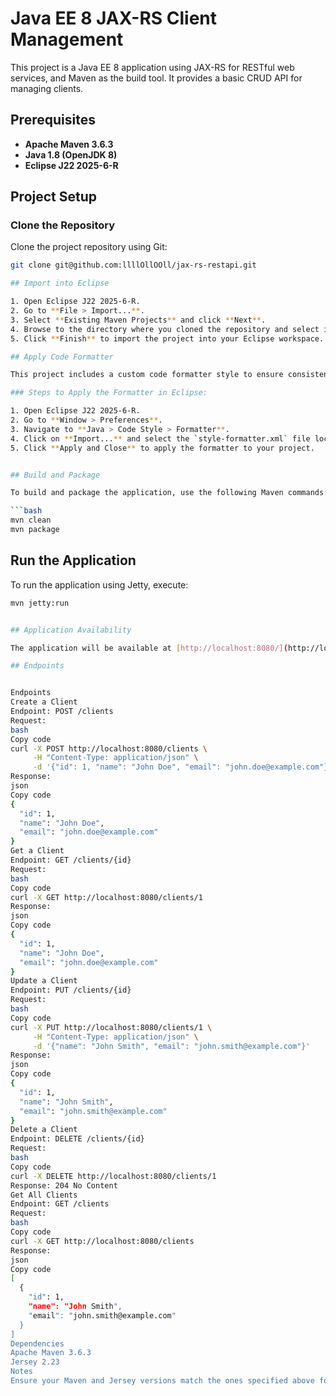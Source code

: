 # Java EE 8 JAX-RS Client Management

This project is a Java EE 8 application using JAX-RS for RESTful web services, and Maven as the build tool. It provides a basic CRUD API for managing clients.

## Prerequisites

- **Apache Maven 3.6.3**
- **Java 1.8 (OpenJDK 8)**
- **Eclipse J22 2025-6-R**

## Project Setup

### Clone the Repository

Clone the project repository using Git:

```bash
git clone git@github.com:llllOllOOll/jax-rs-restapi.git

## Import into Eclipse

1. Open Eclipse J22 2025-6-R.
2. Go to **File > Import...**.
3. Select **Existing Maven Projects** and click **Next**.
4. Browse to the directory where you cloned the repository and select it.
5. Click **Finish** to import the project into your Eclipse workspace.

## Apply Code Formatter

This project includes a custom code formatter style to ensure consistent formatting across the codebase. The formatter style is defined in `style-formatter.xml`, which is located in the `.settings` directory of the project.

### Steps to Apply the Formatter in Eclipse:

1. Open Eclipse J22 2025-6-R.
2. Go to **Window > Preferences**.
3. Navigate to **Java > Code Style > Formatter**.
4. Click on **Import...** and select the `style-formatter.xml` file located in the `.settings` directory of the project.
5. Click **Apply and Close** to apply the formatter to your project.


## Build and Package

To build and package the application, use the following Maven commands:

```bash
mvn clean 
mvn package
```
## Run the Application

To run the application using Jetty, execute:

```bash
mvn jetty:run


## Application Availability

The application will be available at [http://localhost:8080/](http://localhost:8080/).

## Endpoints


Endpoints
Create a Client
Endpoint: POST /clients
Request:
bash
Copy code
curl -X POST http://localhost:8080/clients \
     -H "Content-Type: application/json" \
     -d '{"id": 1, "name": "John Doe", "email": "john.doe@example.com"}'
Response:
json
Copy code
{
  "id": 1,
  "name": "John Doe",
  "email": "john.doe@example.com"
}
Get a Client
Endpoint: GET /clients/{id}
Request:
bash
Copy code
curl -X GET http://localhost:8080/clients/1
Response:
json
Copy code
{
  "id": 1,
  "name": "John Doe",
  "email": "john.doe@example.com"
}
Update a Client
Endpoint: PUT /clients/{id}
Request:
bash
Copy code
curl -X PUT http://localhost:8080/clients/1 \
     -H "Content-Type: application/json" \
     -d '{"name": "John Smith", "email": "john.smith@example.com"}'
Response:
json
Copy code
{
  "id": 1,
  "name": "John Smith",
  "email": "john.smith@example.com"
}
Delete a Client
Endpoint: DELETE /clients/{id}
Request:
bash
Copy code
curl -X DELETE http://localhost:8080/clients/1
Response: 204 No Content
Get All Clients
Endpoint: GET /clients
Request:
bash
Copy code
curl -X GET http://localhost:8080/clients
Response:
json
Copy code
[
  {
    "id": 1,
    "name": "John Smith",
    "email": "john.smith@example.com"
  }
]
Dependencies
Apache Maven 3.6.3
Jersey 2.23
Notes
Ensure your Maven and Jersey versions match the ones specified above for compatibility.
